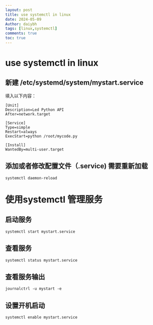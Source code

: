 ```yaml
---
layout: post
title: use systemctl in linux
date: 2024-05-09
Author: daiybh
tags: [linux,systemctl]
comments: true
toc: true
---
```


# use systemctl in linux

<!--more-->




## 新建  /etc/systemd/system/mystart.service

填入以下内容：                                                                                                            

```
[Unit]                                                                                                                    
Description=Led Python API                                                                                                
After=network.target                                                                                                      
                                                                                                                          
[Service]                                                                                                                 
Type=simple                                                                                                               
Restart=always                                                                                                            
ExecStart=python /root/mycode.py                                             
                                                                                                                          
[Install]                                                                                                                 
WantedBy=multi-user.target       

```

## 添加或者修改配置文件（.service) 需要重新加载
    
    systemctl daemon-reload

# 使用systemctl 管理服务

## 启动服务
    
    systemctl start mystart.service

## 查看服务
    
    systemctl status mystart.service

## 查看服务输出
    
    journalctrl -u mystart -e

## 设置开机启动

    systemctl enable mystart.service


